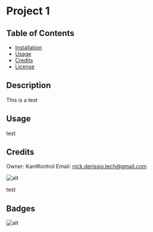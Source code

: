 
# Project 1

## Table of Contents

* [Installation](#installation)
* [Usage](#usage)
* [Credits](#credits)
* [License](#license)

## Description
This is a test

## Usage
test

## Credits

Owner: KantKontrol Email: nick.derissio.tech@gmail.com

![alt](https://avatars0.githubusercontent.com/u/57921318?v=4)

test

## Badges

![alt](https://img.shields.io/badge/build-passing-brightgreen)

